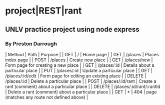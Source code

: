 # project|REST|rant
## UNLV practice project using node express
### By Preston Darrough

| Method |	Path |	Purpose |
| GET |	/ |	Home page |
| GET |	/places |	Places index page |
| POST |	/places |	Create new place |
| GET |	/places/new |	Form page for creating a new place |
| GET |	/places/:id |	Details about a particular place |
| PUT |	/places/:id |	Update a particular place |
| GET |	/places/:id/edit |	Form page for editing an existing place |
| DELETE |	/places/:id |	Delete a particular place |
| POST |	/places/:id/rant  |	Create a rant (comment) about a particular place |
| DELETE |	/places/:id/rant/:rantId |	Delete a rant (comment) about a particular place |
| GET |	* |	404 | page (matches any route not defined above) |
